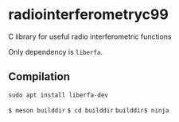 # radiointerferometryc99
C library for useful radio interferometric functions

Only dependency is `liberfa`.

## Compilation

`sudo apt install liberfa-dev`

`$ meson builddir`
`$ cd builddir`
`builddir$ ninja`